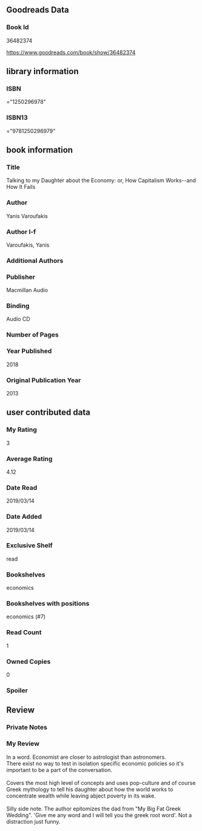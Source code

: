 <!-- This template shows how to bulk convert all columns of data into one markdown file -->
<!-- caveat: KeyError if there's a mismatch. Empty values output nothing -->

## Goodreads Data

### Book Id 

36482374

https://www.goodreads.com/book/show/36482374

## library information

### ISBN 
="1250296978"

### ISBN13 
="9781250296979"

## book information

### Title
Talking to my Daughter about the Economy: or, How Capitalism Works--and How It Fails

### Author 
Yanis Varoufakis

### Author l-f 
Varoufakis, Yanis

### Additional Authors


### Publisher 
Macmillan Audio

### Binding
Audio CD

### Number of Pages


### Year Published
2018

### Original Publication Year 
2013

## user contributed data

### My Rating
3

### Average Rating
4.12

### Date Read
2019/03/14

### Date Added
2019/03/14

### Exclusive Shelf
read

### Bookshelves
economics

### Bookshelves with positions
economics (#7)

### Read Count
1

### Owned Copies
0

### Spoiler 


## Review

### Private Notes


### My Review
In a word. Economist are closer to astrologist than astronomers.<br/>There exist no way to test in isolation specific economic policies so it's important to be a part of the conversation.<br/><br/>Covers the most high level of concepts and uses pop-culture and of course Greek mythology to tell his daughter about how the world works to concentrate wealth while leaving abject poverty in its wake.<br/><br/>Silly side note. The author epitomizes the dad from "My Big Fat Greek Wedding". 'Give me any word and I will tell you the greek root word'. Not a distraction just funny.